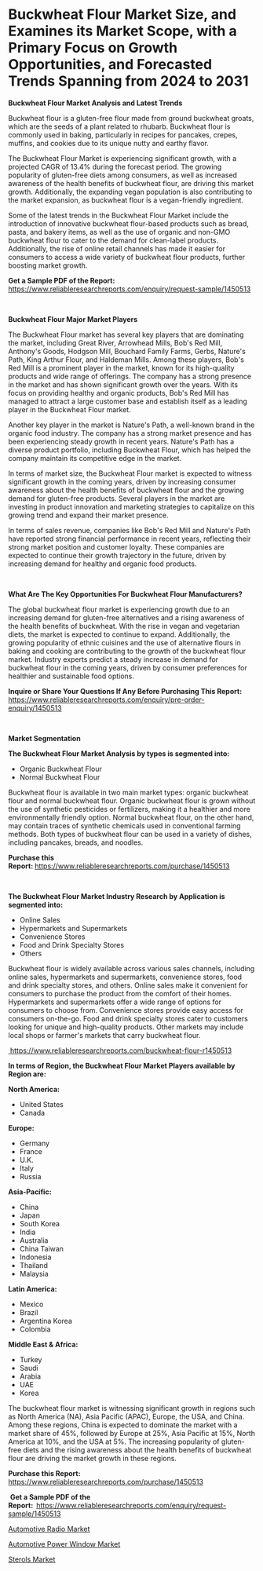 <p><h1>Buckwheat Flour Market Size, and Examines its Market Scope, with a Primary Focus on Growth Opportunities, and Forecasted Trends Spanning from 2024 to 2031</h1></p><p><strong>Buckwheat Flour Market Analysis and Latest Trends</strong></p>
<p><p>Buckwheat flour is a gluten-free flour made from ground buckwheat groats, which are the seeds of a plant related to rhubarb. Buckwheat flour is commonly used in baking, particularly in recipes for pancakes, crepes, muffins, and cookies due to its unique nutty and earthy flavor.</p><p>The Buckwheat Flour Market is experiencing significant growth, with a projected CAGR of 13.4% during the forecast period. The growing popularity of gluten-free diets among consumers, as well as increased awareness of the health benefits of buckwheat flour, are driving this market growth. Additionally, the expanding vegan population is also contributing to the market expansion, as buckwheat flour is a vegan-friendly ingredient.</p><p>Some of the latest trends in the Buckwheat Flour Market include the introduction of innovative buckwheat flour-based products such as bread, pasta, and bakery items, as well as the use of organic and non-GMO buckwheat flour to cater to the demand for clean-label products. Additionally, the rise of online retail channels has made it easier for consumers to access a wide variety of buckwheat flour products, further boosting market growth.</p></p>
<p><strong>Get a Sample PDF of the Report:&nbsp;</strong> <a href="https://www.reliableresearchreports.com/enquiry/request-sample/1450513">https://www.reliableresearchreports.com/enquiry/request-sample/1450513</a></p>
<p>&nbsp;</p>
<p><strong>Buckwheat Flour Major Market Players</strong></p>
<p><p>The Buckwheat Flour market has several key players that are dominating the market, including Great River, Arrowhead Mills, Bob's Red Mill, Anthony's Goods, Hodgson Mill, Bouchard Family Farms, Gerbs, Nature's Path, King Arthur Flour, and Haldeman Mills. Among these players, Bob's Red Mill is a prominent player in the market, known for its high-quality products and wide range of offerings. The company has a strong presence in the market and has shown significant growth over the years. With its focus on providing healthy and organic products, Bob's Red Mill has managed to attract a large customer base and establish itself as a leading player in the Buckwheat Flour market.</p><p>Another key player in the market is Nature's Path, a well-known brand in the organic food industry. The company has a strong market presence and has been experiencing steady growth in recent years. Nature's Path has a diverse product portfolio, including Buckwheat Flour, which has helped the company maintain its competitive edge in the market.</p><p>In terms of market size, the Buckwheat Flour market is expected to witness significant growth in the coming years, driven by increasing consumer awareness about the health benefits of buckwheat flour and the growing demand for gluten-free products. Several players in the market are investing in product innovation and marketing strategies to capitalize on this growing trend and expand their market presence.</p><p>In terms of sales revenue, companies like Bob's Red Mill and Nature's Path have reported strong financial performance in recent years, reflecting their strong market position and customer loyalty. These companies are expected to continue their growth trajectory in the future, driven by increasing demand for healthy and organic food products.</p></p>
<p>&nbsp;</p>
<p><strong>What Are The Key Opportunities For Buckwheat Flour Manufacturers?</strong></p>
<p><p>The global buckwheat flour market is experiencing growth due to an increasing demand for gluten-free alternatives and a rising awareness of the health benefits of buckwheat. With the rise in vegan and vegetarian diets, the market is expected to continue to expand. Additionally, the growing popularity of ethnic cuisines and the use of alternative flours in baking and cooking are contributing to the growth of the buckwheat flour market. Industry experts predict a steady increase in demand for buckwheat flour in the coming years, driven by consumer preferences for healthier and sustainable food options.</p></p>
<p><strong>Inquire or Share Your Questions If Any Before Purchasing This Report:</strong> <a href="https://www.reliableresearchreports.com/enquiry/pre-order-enquiry/1450513">https://www.reliableresearchreports.com/enquiry/pre-order-enquiry/1450513</a></p>
<p>&nbsp;</p>
<p><strong>Market Segmentation</strong></p>
<p><strong>The Buckwheat Flour Market Analysis by types is segmented into:</strong></p>
<p><ul><li>Organic Buckwheat Flour</li><li>Normal Buckwheat Flour</li></ul></p>
<p><p>Buckwheat flour is available in two main market types: organic buckwheat flour and normal buckwheat flour. Organic buckwheat flour is grown without the use of synthetic pesticides or fertilizers, making it a healthier and more environmentally friendly option. Normal buckwheat flour, on the other hand, may contain traces of synthetic chemicals used in conventional farming methods. Both types of buckwheat flour can be used in a variety of dishes, including pancakes, breads, and noodles.</p></p>
<p><strong>Purchase this Report:&nbsp;</strong><a href="https://www.reliableresearchreports.com/purchase/1450513">https://www.reliableresearchreports.com/purchase/1450513</a></p>
<p>&nbsp;</p>
<p><strong>The Buckwheat Flour Market Industry Research by Application is segmented into:</strong></p>
<p><ul><li>Online Sales</li><li>Hypermarkets and Supermarkets</li><li>Convenience Stores</li><li>Food and Drink Specialty Stores</li><li>Others</li></ul></p>
<p><p>Buckwheat flour is widely available across various sales channels, including online sales, hypermarkets and supermarkets, convenience stores, food and drink specialty stores, and others. Online sales make it convenient for consumers to purchase the product from the comfort of their homes. Hypermarkets and supermarkets offer a wide range of options for consumers to choose from. Convenience stores provide easy access for consumers on-the-go. Food and drink specialty stores cater to customers looking for unique and high-quality products. Other markets may include local shops or farmer's markets that carry buckwheat flour.</p></p>
<p><a href="https://www.reliableresearchreports.com/buckwheat-flour-r1450513">&nbsp;https://www.reliableresearchreports.com/buckwheat-flour-r1450513</a></p>
<p><strong>In terms of Region, the Buckwheat Flour Market Players available by Region are:</strong></p>
<p>
    <p> <strong> North America: </strong>
        <ul>
            <li>United States</li>
            <li>Canada</li>
        </ul>
        </p> 
    <p> <strong> Europe: </strong>
        <ul>
            <li>Germany</li>
            <li>France</li>
            <li>U.K.</li>
            <li>Italy</li>
            <li>Russia</li>
        </ul>
        </p> 
    <p> <strong> Asia-Pacific: </strong>
        <ul>
            <li>China</li>
            <li>Japan</li>
            <li>South Korea</li>
            <li>India</li>
            <li>Australia</li>
            <li>China Taiwan</li>
            <li>Indonesia</li>
            <li>Thailand</li>
            <li>Malaysia</li>
        </ul>
        </p> 
    <p> <strong> Latin America: </strong>
        <ul>
            <li>Mexico</li>
            <li>Brazil</li>
            <li>Argentina Korea</li>
            <li>Colombia</li>
        </ul>
        </p> 
    <p> <strong> Middle East & Africa: </strong>
        <ul>
            <li>Turkey</li>
            <li>Saudi</li>
            <li>Arabia</li>
            <li>UAE</li>
            <li>Korea</li>
        </ul>
    </p>
    </p>
<p><p>The buckwheat flour market is witnessing significant growth in regions such as North America (NA), Asia Pacific (APAC), Europe, the USA, and China. Among these regions, China is expected to dominate the market with a market share of 45%, followed by Europe at 25%, Asia Pacific at 15%, North America at 10%, and the USA at 5%. The increasing popularity of gluten-free diets and the rising awareness about the health benefits of buckwheat flour are driving the market growth in these regions.</p></p>
<p><strong>Purchase this Report: </strong><a href="https://www.reliableresearchreports.com/purchase/1450513">https://www.reliableresearchreports.com/purchase/1450513</a></p>
<p>&nbsp;<strong>Get a Sample PDF of the Report:&nbsp;&nbsp;</strong><a href="https://www.reliableresearchreports.com/enquiry/request-sample/1450513">https://www.reliableresearchreports.com/enquiry/request-sample/1450513</a></p>
<p><strong></strong></p>
<p><p><a href="https://www.linkedin.com/pulse/automotive-radio-market-research-report-forecasted-period-from-qxlje?trackingId=ljnSWTxy0nNJXKCx2AJnjQ%3D%3D">Automotive Radio Market</a></p><p><a href="https://www.linkedin.com/pulse/automotive-power-window-market-size-growth-outlook-from-2024-e04ae?trackingId=mO9AFkeG372gwz0XQQwTvA%3D%3D">Automotive Power Window Market</a></p><p><a href="https://www.linkedin.com/pulse/sterols-market-furnish-information-size-share-dynamics-projections-9goif?trackingId=dog4fnh1dohcX3CLLQFOIQ%3D%3D">Sterols Market</a></p></p>